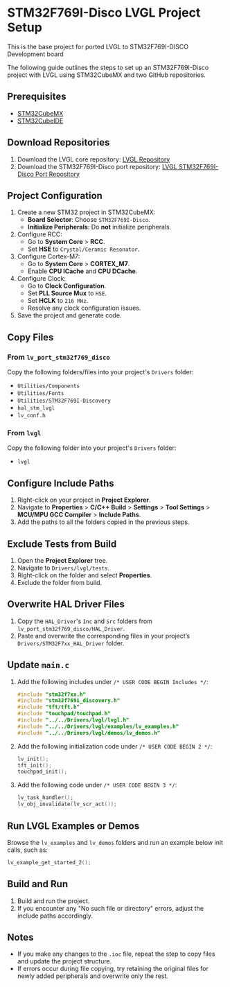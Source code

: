 # STM32F769I-Disco LVGL Project Setup

This is the base project for ported LVGL to STM32F769I-DISCO Development board

The following guide outlines the steps to set up an STM32F769I-Disco project with LVGL using STM32CubeMX and two GitHub repositories.

## Prerequisites

- [STM32CubeMX](https://www.st.com/en/development-tools/stm32cubemx.html)
- [STM32CubeIDE](https://www.st.com/en/development-tools/stm32cubeide.html)

## Download Repositories

1. Download the LVGL core repository:
   [LVGL Repository](https://github.com/lvgl/lvgl)
2. Download the STM32F769I-Disco port repository:
   [LVGL STM32F769I-Disco Port Repository](https://github.com/lvgl/lv_port_stm32f769_disco)

## Project Configuration

1. Create a new STM32 project in STM32CubeMX:
   - **Board Selector**: Choose `STM32F769I-Disco`.
   - **Initialize Peripherals**: Do **not** initialize peripherals.
2. Configure RCC:
   - Go to **System Core** > **RCC**.
   - Set **HSE** to `Crystal/Ceramic Resonator`.
3. Configure Cortex-M7:
   - Go to **System Core** > **CORTEX_M7**.
   - Enable **CPU ICache** and **CPU DCache**.
4. Configure Clock:
   - Go to **Clock Configuration**.
   - Set **PLL Source Mux** to `HSE`.
   - Set **HCLK** to `216 MHz`.
   - Resolve any clock configuration issues.
5. Save the project and generate code.

## Copy Files

### From `lv_port_stm32f769_disco`

Copy the following folders/files into your project's `Drivers` folder:

- `Utilities/Components`
- `Utilities/Fonts`
- `Utilities/STM32F769I-Discovery`
- `hal_stm_lvgl`
- `lv_conf.h`

### From `lvgl`

Copy the following folder into your project's `Drivers` folder:

- `lvgl`

## Configure Include Paths

1. Right-click on your project in **Project Explorer**.
2. Navigate to **Properties** > **C/C++ Build** > **Settings** > **Tool Settings** > **MCU/MPU GCC Compiler** > **Include Paths**.
3. Add the paths to all the folders copied in the previous steps.

## Exclude Tests from Build

1. Open the **Project Explorer** tree.
2. Navigate to `Drivers/lvgl/tests`.
3. Right-click on the folder and select **Properties**.
4. Exclude the folder from build.

## Overwrite HAL Driver Files

1. Copy the `HAL_Driver`'s `Inc` and `Src` folders from `lv_port_stm32f769_disco/HAL_Driver`.
2. Paste and overwrite the corresponding files in your project’s `Drivers/STM32F7xx_HAL_Driver` folder.

## Update `main.c`

1. Add the following includes under `/* USER CODE BEGIN Includes */`:
   ```c
   #include "stm32f7xx.h"
   #include "stm32f769i_discovery.h"
   #include "tft/tft.h"
   #include "touchpad/touchpad.h"
   #include "../../Drivers/lvgl/lvgl.h"
   #include "../../Drivers/lvgl/examples/lv_examples.h"
   #include "../../Drivers/lvgl/demos/lv_demos.h"
   ```

2. Add the following initialization code under `/* USER CODE BEGIN 2 */`:
   ```c
   lv_init();
   tft_init();
   touchpad_init();
   ```

3. Add the following code under `/* USER CODE BEGIN 3 */`:
   ```c
   lv_task_handler();
   lv_obj_invalidate(lv_scr_act());
   ```

## Run LVGL Examples or Demos

Browse the `lv_examples` and `lv_demos` folders and run an example below init calls, such as:

```c
lv_example_get_started_2();
```

## Build and Run

1. Build and run the project.
2. If you encounter any "No such file or directory" errors, adjust the include paths accordingly.

## Notes

- If you make any changes to the `.ioc` file, repeat the step to copy files and update the project structure.
- If errors occur during file copying, try retaining the original files for newly added peripherals and overwrite only the rest.
